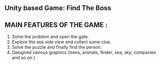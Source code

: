 ## Unity based Game: Find The Boss
    


## MAIN FEATURES OF THE GAME : 

1.	Solve the problem and open the gate.
2.	Explore the sea side view and collect some clue. 
3.	Solve the puzzle and finally find the person.
4.  Designed various graphics (trees, animals, finder, sea, sky, companies and so on )
